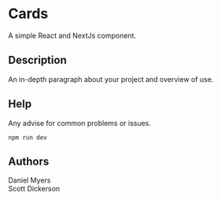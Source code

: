 # Cards

A simple React and NextJs component.

## Description

An in-depth paragraph about your project and overview of use.

## Help

Any advise for common problems or issues.
```
npm run dev
```

## Authors

Daniel Myers  
Scott Dickerson
